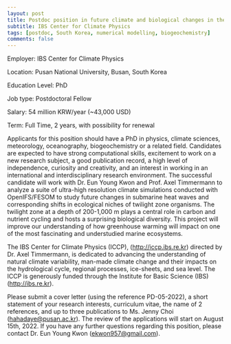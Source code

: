 ```yaml
---
layout: post
title: Postdoc position in future climate and biological changes in the Marine Twilight Zone (Busan, South Korea)
subtitle: IBS Center for Climate Physics
tags: [postdoc, South Korea, numerical modelling, biogeochemistry]
comments: false
---
```

Employer: IBS Center for Climate Physics

Location: Pusan National University, Busan, South Korea

Education Level: PhD

Job type: Postdoctoral Fellow

Salary: 54 million KRW/year (~43,000 USD)

Term: Full Time, 2 years, with possibility for renewal

Applicants for this position should have a PhD in physics, climate sciences, meteorology, oceanography, biogeochemistry or a related field. Candidates are expected to have strong computational skills, excitement to work on a new research subject, a good publication record, a high level of independence, curiosity and creativity, and an interest in working in an international and interdisciplinary research environment. The successful candidate will work with Dr. Eun Young Kwon and Prof. Axel Timmermann to analyze a suite of ultra-high resolution climate simulations conducted with OpenIFS/FESOM to study future changes in submarine heat waves and corresponding shifts in ecological niches of twilight zone organisms. The twilight zone at a depth of 200-1,000 m plays a central role in carbon and nutrient cycling and hosts a surprising biological diversity. This project will improve our understanding of how greenhouse warming will impact on one of the most fascinating and understudied marine ecosystems.

The IBS Center for Climate Physics (ICCP), (http://iccp.ibs.re.kr) directed by Dr. Axel Timmermann, is dedicated to advancing the understanding of natural climate variability, man-made climate change and their impacts on the hydrological cycle, regional processes, ice-sheets, and sea level. The ICCP is generously funded through the Institute for Basic Science (IBS) (http://ibs.re.kr). 

Please submit a cover letter (using the reference PD-05-2022), a short statement of your research interests, curriculum vitae, the name of 2 references, and up to three publications to Ms. Jenny Choi (hahadaye@pusan.ac.kr). The review of the applications will start on August 15th, 2022. If you have any further questions regarding this position, please contact Dr. Eun Young Kwon (ekwon957@gmail.com).
